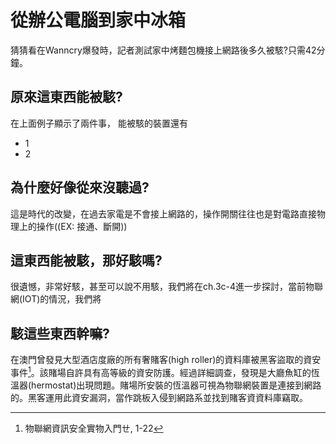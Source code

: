 # 從辦公電腦到家中冰箱

猜猜看在Wanncry爆發時，記者測試家中烤麵包機接上網路後多久被駭?只需42分鐘。

## 原來這東西能被駭?
在上面例子顯示了兩件事，
能被駭的裝置還有
- 1
- 2

## 為什麼好像從來沒聽過?

這是時代的改變，在過去家電是不會接上網路的，操作開關往往也是對電路直接物理上的操作((EX: 接通、斷開))


## 這東西能被駭，那好駭嗎?

很遺憾，非常好駭，甚至可以說不用駭，我們將在ch.3c-4進一步探討，當前物聯網(IOT)的情況，我們將

## 駭這些東西幹嘛?


在澳門曾發見大型酒店度廠的所有奢賭客(high roller)的資料庫被黑客盜取的資安事件[^1]。該賭場自許具有高等級的資安防護。經過詳細調查，發現是大廳魚缸的恆溫器(hermostat)出現問題。賭場所安裝的恆溫器可視為物聯網裝置是連接到網路的。黑客運用此資安漏洞，當作跳板入侵到網路系並找到賭客資資料庫竊取。


[^1]: 物聯網資訊安全實物入門ㄝ, 1-22